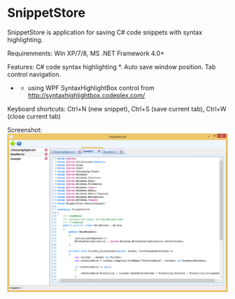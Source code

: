 SnippetStore
============

SnippetStore is application for saving C# code snippets with syntax highlighting. 

Requirenments: 
  Win XP/7/8, 
  MS .NET Framework 4.0+
  
Features: 
  C# code syntax highlighting *.
  Auto save window position.
  Tab control navigation.
* - using WPF SyntaxHighlightBox control from http://syntaxhighlightbox.codeplex.com/

Keyboard shortcuts: Ctrl+N (new snippet), Ctrl+S (save current tab), Ctrl+W (close current tab)

Screenshot:
![Alt text](/SnippetStore/screenshots/SnippetStore.png "Main page")
